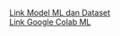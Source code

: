 <a href="https://drive.google.com/drive/folders/1veSUSpd5a7BGmY4-KHTdo32X0bNDUjco?usp=drive_link"> Link Model ML dan Dataset</a> <br>
<a href="https://colab.research.google.com/drive/1DCt7lW71whp4Mry11fjQXb7e2Rdodp-e#scrollTo=iYQ9urPccMQD"> Link Google Colab ML </a>
